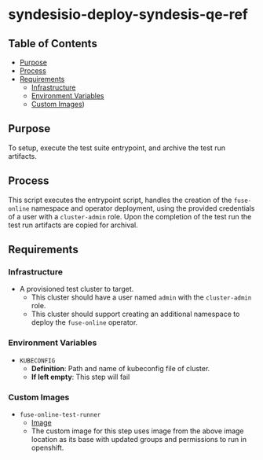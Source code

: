 # syndesisio-deploy-syndesis-qe-ref<!-- omit from toc -->

## Table of Contents<!-- omit from toc -->
- [Purpose](#purpose)
- [Process](#process)
- [Requirements](#requirements)
    - [Infrastructure](#infrastructure)
    - [Environment Variables](#environment-variables)
    - [Custom Images](#custom-images))

## Purpose

To setup, execute the test suite entrypoint, and archive the test run artifacts.

## Process

This script executes the entrypoint script, handles the creation of the `fuse-online` namespace and operator deployment, using the provided credentials of a user with a `cluster-admin` role. Upon the completion of the test run the test run artifacts are copied for archival.

## Requirements

### Infrastructure

- A provisioned test cluster to target.
    - This cluster should have a user named `admin` with the `cluster-admin` role.
    - This cluster should support creating an additional namespace to deploy the `fuse-online` operator.

### Environment Variables

- `KUBECONFIG`
  - **Definition**: Path and name of kubeconfig file of cluster.
  - **If left empty**: This step will fail

### Custom Images

- `fuse-online-test-runner`
    - [Image](http://quay.io/fuse_qe/syndesisqe-tests)
    - The custom image for this step uses image from the above image location as its base with updated groups and permissions to run in openshift.
